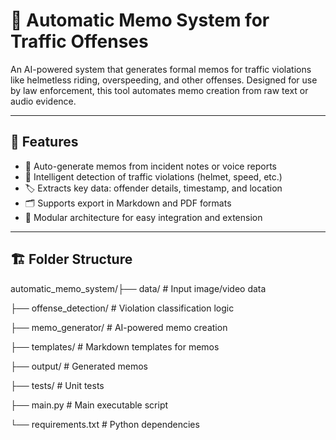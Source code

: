 # 🚦 Automatic Memo System for Traffic Offenses

An AI-powered system that generates formal memos for traffic violations like helmetless riding, overspeeding, and other offenses. Designed for use by law enforcement, this tool automates memo creation from raw text or audio evidence.

---

## 📌 Features

- 📄 Auto-generate memos from incident notes or voice reports
- 🧠 Intelligent detection of traffic violations (helmet, speed, etc.)
- 🏷️ Extracts key data: offender details, timestamp, and location
- 🗂️ Supports export in Markdown and PDF formats
- 🧩 Modular architecture for easy integration and extension

---

## 🏗️ Folder Structure

automatic_memo_system/├── data/ # Input image/video data

├── offense_detection/ # Violation classification logic

├── memo_generator/ # AI-powered memo creation

├── templates/ # Markdown templates for memos

├── output/ # Generated memos

├── tests/ # Unit tests

├── main.py # Main executable script

└── requirements.txt # Python dependencies
